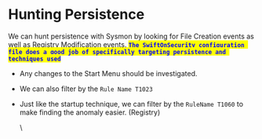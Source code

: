 # Hunting Persistence

We can hunt persistence with Sysmon by looking for File Creation events as well as Registry Modification events. <mark style="color:blue;">**`The SwiftOnSecurity configuration file does a good job of specifically targeting persistence and techniques used`**</mark>

* Any changes to the Start Menu should be investigated.
* We can also filter by the `Rule Name T1023`
*   Just like the startup technique, we can filter by the `RuleName T1060` to make finding the anomaly easier. (Registry)

    \
